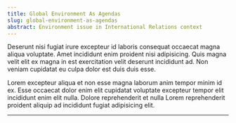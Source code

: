 ```yaml
---
title: Global Environment As Agendas
slug: global-environment-as-agendas
abstract: Environment issue in International Relations context
---
```


Deserunt nisi fugiat irure excepteur id laboris consequat occaecat magna aliqua voluptate. Amet incididunt enim proident nisi adipisicing. Quis magna velit elit ex magna in est exercitation velit deserunt incididunt ad. Non veniam cupidatat eu culpa dolor est duis duis esse.

Lorem excepteur aliqua et non esse magna laborum anim tempor minim id ex. Esse occaecat dolor enim elit cupidatat voluptate excepteur tempor elit incididunt enim elit nulla. Dolore reprehenderit et nulla Lorem reprehenderit proident aliquip ad incididunt fugiat adipisicing elit.

---
